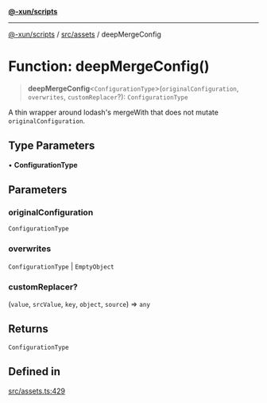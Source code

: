 [**@-xun/scripts**](../../../README.md)

***

[@-xun/scripts](../../../README.md) / [src/assets](../README.md) / deepMergeConfig

# Function: deepMergeConfig()

> **deepMergeConfig**\<`ConfigurationType`\>(`originalConfiguration`, `overwrites`, `customReplacer`?): `ConfigurationType`

A thin wrapper around lodash's mergeWith that does not mutate
`originalConfiguration`.

## Type Parameters

• **ConfigurationType**

## Parameters

### originalConfiguration

`ConfigurationType`

### overwrites

`ConfigurationType` | `EmptyObject`

### customReplacer?

(`value`, `srcValue`, `key`, `object`, `source`) => `any`

## Returns

`ConfigurationType`

## Defined in

[src/assets.ts:429](https://github.com/Xunnamius/xscripts/blob/cfe28e3d801ec1b719b0dedbda4e9f63d7924b77/src/assets.ts#L429)
